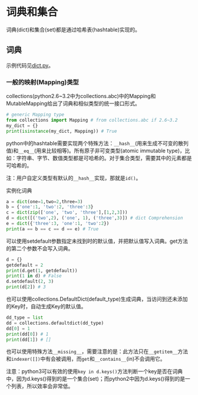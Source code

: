 # 词典和集合

词典(dict)和集合(set)都是通过哈希表(hashtable)实现的。

## 词典

示例代码见[dict.py](dict.py)。

### 一般的映射(Mapping)类型

collections(python2.6~3.2中为collections.abc)中的Mapping和MutableMapping给出了词典和相似类型的统一接口形式。

```python
# generic Mapping type
from collections import Mapping # from collections.abc if 2.6~3.2
my_dict = {}
print(isinstance(my_dict, Mapping)) # True
```

python中的hashtable需要实现两个特殊方法：`__hash__`(用来生成不可变的散列值)和`__eq__`(用来比较相等)。所有原子非可变类型(atomic immutable type)，比如：字符串、字节、数值类型都是可哈希的。对于集合类型，需要其中的元素都是可哈希的。

注：用户自定义类型有默认的`__hash__`实现，那就是`id()`。

实例化词典

```python
a = dict(one=1,two=2,three=3)
b = {'one':1, 'two':2, 'three':3}
c = dict(zip(['one', 'two', 'three'],[1,2,3]))
d = dict([('two',2), ('one', 1), ('three',3)]) # dict Comprehension
e = dict({'three':3, 'one':1, 'two':2})
print(a == b == c == d == e) # True
```

可以使用setdefault参数指定未找到时的默认值，并把默认值写入词典。get方法的第二个参数不会写入词典。

```python
d = {}
getdefault = 2
print(d.get(1, getdefault))
print(1 in d) # False
d.setdefault(2, 3)
print(d[2]) # 3

```

也可以使用collections.DefaultDict(default_type)生成词典，当访问到还未添加的Key时，自动生成Key的默认值。

```python
dd_type = list
dd = collections.defaultdict(dd_type)
dd[0] = 1
print(dd[0]) # 1
print(dd[1]) # []
```

也可以使用特殊方法`__missing__`，需要注意的是：此方法只在`__getitem__`方法和`indexer([])`中有会被调用，而`get`和`__contains__`(in)不会调用它。

注意：python3可以有效的使用` key in d.keys() `方法判断一个key是否在词典中，因为d.keys()得到的是一个集合(set)；而python2中因为d.keys()得到的是一个列表，所以效率会非常低。